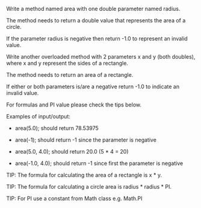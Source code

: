 Write a method named area with one double parameter named radius.

The method needs to return a double value that represents the area of a circle.

If the parameter radius is negative then return -1.0 to represent an invalid value.

Write another overloaded method with 2 parameters x and y (both doubles), where x and y represent the sides of a rectangle.

The method needs to return an area of a rectangle.

If either or both parameters is/are a negative return -1.0 to indicate an invalid value.

For formulas and PI value please check the tips below.

Examples of input/output:

* area(5.0); should return 78.53975

* area(-1);  should return -1 since the parameter is negative

* area(5.0, 4.0); should return 20.0 (5 * 4 = 20)

* area(-1.0, 4.0);  should return -1 since first the parameter is negative



TIP: The formula for calculating the area of a rectangle is x * y.

TIP: The formula for calculating a circle area is radius * radius * PI.

TIP: For PI use a constant from Math class e.g. Math.PI
